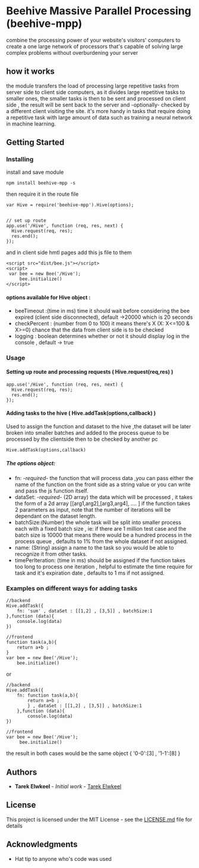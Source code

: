 # Beehive Massive Parallel Processing (beehive-mpp)
combine the processing power of your website's visitors' computers to create a one large network of processors that's capable of solving large complex problems without overburdening your server 

## how it works 
the module transfers the load of processing large repetitive tasks from server side to client side computers, as it divides large repetitive tasks to smaller ones, the smaller tasks is then to be sent and processed on client side , the result will be sent back to the server and -optionally- checked by a different client visiting the site.
it's more handy in tasks that require doing a repetitive task with large amount of data such as training a neural network in machine learning.

## Getting Started

### Installing
install and save module
```
npm install beehive-mpp -s
```
then require it  in the route file 
```
var Hive = require('beehive-mpp').Hive(options);


// set up route 
app.use('/Hive', function (req, res, next) {
  Hive.request(req, res);
  res.end();
});
```
and in client side hmtl pages add this js file to them
```
<script src="dist/bee.js"></script>
<script> 
 var bee = new Bee('/Hive');
     bee.initialize()
</script>

```
#### options available for Hive object :
* beeTimeout :(time in ms) time it should wait before considering the bee expired (client side disconnected), default ->20000 which is 20 seconds
* checkPercent : (number from 0 to 100) it means there's X (X: X<=100 & X>=0) chance that the data from client side is to be checked
* logging : boolean determines whether or not it should display log in the console , default -> true

### Usage

#### Setting up route and processing requests ( Hive.request(req,res) )
```
app.use('/Hive', function (req, res, next) {
  Hive.request(req, res);
  res.end();
});
```

#### Adding tasks to the hive ( Hive.addTask(options,callback) )

Used to assign the function and dataset to the hive ,the dataset will be later broken into smaller batches and added to the process queue to be processed by the clientside then to be checked by another pc

```
Hive.addTask(options,callback)
```
##### The options object:

 * fn: -*required*- the function that will process data ,you can pass either the name of the function on the front side as a string value or you can write and pass the js function itself.
 * dataSet: -*required*- (2D array) the data which will be processed , it takes the form of a 2d array [[arg1,arg2],[arg3,arg4], .... ] if the function takes 2 parameters as input, note that the number of iterations will be dependant on the dataset length.
 * batchSize:(Number) the whole task will be split into smaller process each with a fixed batch size , ie: if there are 1 million test case and the batch size is 10000 that means there would be a hundred process in the process queue , defaults to 1% from the whole dataset if not assigned.
 * name: (String) assign a name to the task so you would be able to recognize it from other tasks.
 * timePerIteration: (time in ms) should be assigned if the function takes too long to process one iteration , helpful to estimate the time require for task and it's expiration date , defaults to 1 ms if not assigned.


### Examples on different ways for adding tasks

```
//backend 
Hive.addTask({
    fn: 'sum' , dataSet : [[1,2] , [3,5]] , batchSize:1 
},function (data){
    console.log(data)
})

//frontend
function task(a,b){
    return a+b ;
}
var bee = new Bee('/Hive');
    bee.initialize()

```

or 
```
//backend 
Hive.addTask({
    fn: function task(a,b){
        return a+b ;
        } , dataSet : [[1,2] , [3,5]] , batchSize:1 
    },function (data){
        console.log(data)
})

//frontend
var bee = new Bee('/Hive');
     bee.initialize()

```
the result in both cases would be the same object
{
    '0-0':[3] ,
    '1-1':[8]
}
## Authors

* **Tarek Elwkeel** - *Initial work* - [Tarek Elwkeel](https://github.com/tarekelwkeel)

## License

This project is licensed under the MIT License - see the [LICENSE.md](LICENSE.md) file for details

## Acknowledgments

* Hat tip to anyone who's code was used
